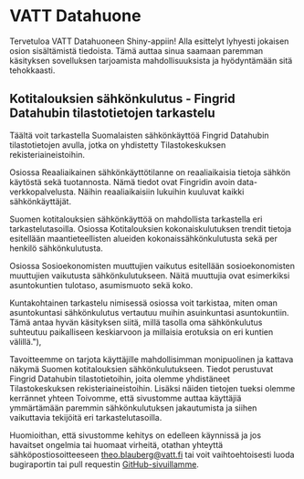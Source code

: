 # VATT Datahuone

Tervetuloa VATT Datahuoneen Shiny-appiin! Alla esittelyt lyhyesti jokaisen osion sisältämistä tiedoista. Tämä auttaa sinua saamaan paremman käsityksen sovelluksen tarjoamista mahdollisuuksista ja hyödyntämään sitä tehokkaasti.

## Kotitalouksien sähkönkulutus - Fingrid Datahubin tilastotietojen tarkastelu

Täältä voit tarkastella Suomalaisten sähkönkäyttöä Fingrid Datahubin tilastotietojen avulla, jotka on yhdistetty Tilastokeskuksen rekisteriaineistoihin.

Osiossa Reaaliaikainen sähkönkäyttötilanne on reaaliaikaisia tietoja sähkön käytöstä sekä tuotannosta. Nämä tiedot ovat Fingridin avoin data-verkkopalvelusta. Näihin reaaliaikaisiin lukuihin kuuluvat kaikki sähkönkäyttäjät.

Suomen kotitalouksien sähkönkäyttöä on mahdollista tarkastella eri tarkastelutasoilla. Osiossa Kotitalouksien kokonaiskulutuksen trendit tietoja esitellään maantieteellisten alueiden kokonaissähkönkulutusta sekä per henkilö sähkönkulutusta.

Osiossa Sosioekonomisten muuttujien vaikutus esitellään sosioekonomisten muuttujien vaikutusta sähkönkulutukseen. Näitä muuttujia ovat esimerkiksi asuntokuntien tulotaso, asumismuoto sekä koko.

Kuntakohtainen tarkastelu nimisessä osiossa voit tarkistaa, miten oman asuntokuntasi sähkönkulutus vertautuu muihin asuinkuntasi asuntokuntiin. Tämä antaa hyvän käsityksen siitä, millä tasolla oma sähkönkulutus suhteutuu paikalliseen keskiarvoon ja millaisia erotuksia on eri kuntien välillä."),

Tavoitteemme on tarjota käyttäjille mahdollisimman monipuolinen ja kattava näkymä Suomen kotitalouksien sähkönkulutukseen. Tiedot perustuvat Fingrid Datahubin tilastotietoihin, joita olemme yhdistäneet Tilastokeskuksen rekisteriaineistoihin. Lisäksi näiden tietojen tueksi olemme kerrännet yhteen Toivomme, että sivustomme auttaa käyttäjiä ymmärtämään paremmin sähkönkulutuksen jakautumista ja siihen vaikuttavia tekijöitä eri tarkastelutasoilla.

Huomioithan, että sivustomme kehitys on edelleen käynnissä ja jos havaitset ongelmia tai huomaat virheitä, otathan yhteyttä sähköpostiosoitteeseen [theo.blauberg\@vatt.fi](mailto:theo.blauberg@vatt.fi) tai voit vaihtoehtoisesti luoda bugiraportin tai pull requestin [GitHub-sivuillamme](https://github.com/bbtheo/Shiny_app_datahuone).
